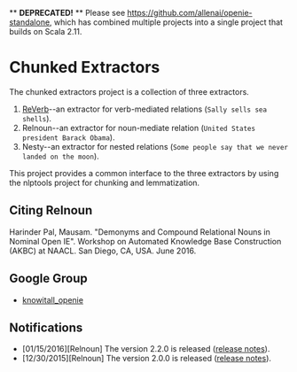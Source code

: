 ** **DEPRECATED!** ** Please see https://github.com/allenai/openie-standalone, which has combined multiple projects into a single project that builds on Scala 2.11.

# Chunked Extractors

The chunked extractors project is a collection of three extractors.

1.  [ReVerb](http://reverb.cs.washington.edu/)--an extractor for verb-mediated relations (`Sally sells sea shells`).
2.  Relnoun--an extractor for noun-mediate relation (`United States president Barack Obama`).
3.  Nesty--an extractor for nested relations (`Some people say that we never landed on the moon`).

This project provides a common interface to the three extractors by using the nlptools project for chunking and lemmatization.

## Citing Relnoun

Harinder Pal, Mausam. "Demonyms and Compound Relational Nouns in Nominal Open IE". Workshop on Automated Knowledge Base Construction (AKBC) at NAACL. San Diego, CA, USA. June 2016.

## Google Group

* [knowitall_openie](https://groups.google.com/forum/#!forum/knowitall_openie)

## Notifications

* [01/15/2016][Relnoun] The version 2.2.0 is released ([release notes](https://github.com/knowitall/chunkedextractor/blob/master/release/release_notes_relnoun.md)).
* [12/30/2015][Relnoun] The version 2.0.0 is released ([release notes](https://github.com/knowitall/chunkedextractor/blob/master/release/release_notes_relnoun.md)).
